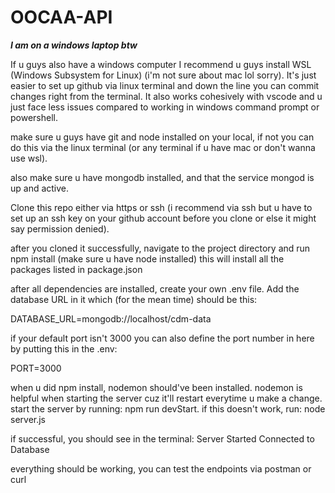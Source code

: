# OOCAA-API

***I am on a windows laptop btw***

If u guys also have a windows computer I recommend u guys install WSL (Windows Subsystem for Linux) (i'm not sure about mac lol sorry). It's just easier to set up github via linux terminal and down the line you can commit changes right from the terminal. It also works cohesively with vscode and u just face less issues compared to working in windows command prompt or powershell.

make sure u guys have git and node installed on your local, if not you can do this via the linux terminal (or any terminal if u have mac or don't wanna use wsl). 

also make sure u have mongodb installed, and that the service mongod is up and active.

Clone this repo either via https or ssh (i recommend via ssh but u have to set up an ssh key on your github account before you clone or else it might say permission denied).

after you cloned it successfully, navigate to the project directory and run npm install (make sure u have node installed) this will install all the packages listed in package.json

after all dependencies are installed, create your own .env file. Add the database URL in it which (for the mean time) should be this:

DATABASE_URL=mongodb://localhost/cdm-data

if your default port isn't 3000 you can also define the port number in here by putting this in the .env:

PORT=3000

when u did npm install, nodemon should've been installed. nodemon is helpful when starting the server cuz it'll restart everytime u make a change. start the server by running: npm run devStart. if this doesn't work, run: node server.js

if successful, you should see in the terminal: 
Server Started
Connected to Database

everything should be working, you can test the endpoints via postman or curl

